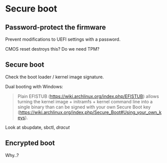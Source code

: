 # Secure boot

## Password-protect the firmware

Prevent modifications to UEFI settings with a password.

CMOS reset destroys this? Do we need TPM?

## Secure boot

Check the boot loader / kernel image signature.

Dual booting with Windows:

> Plain EFISTUB (https://wiki.archlinux.org/index.php/EFISTUB) allows turning the kernel image + initramfs + kernel command line into a single binary than can be signed with your own Secure Boot key (https://wiki.archlinux.org/index.php/Secure_Boot#Using_your_own_keys).

Look at sbupdate, sbctl, *dracut*

## Encrypted boot

Why..?
